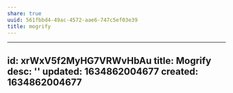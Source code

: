 ```yaml
---
share: true
uuid: 561fbbd4-49ac-4572-aae6-747c5ef03e39
title: mogrify
---
```

---
id: xrWxV5f2MyHG7VRWvHbAu
title: Mogrify
desc: ''
updated: 1634862004677
created: 1634862004677
---

